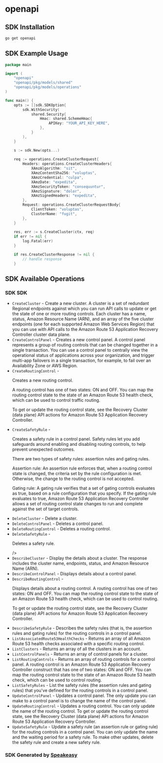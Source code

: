# openapi

<!-- Start SDK Installation -->
## SDK Installation

```bash
go get openapi
```
<!-- End SDK Installation -->

## SDK Example Usage
<!-- Start SDK Example Usage -->
```go
package main

import (
    "openapi"
    "openapi/pkg/models/shared"
    "openapi/pkg/models/operations"
)

func main() {
    opts := []sdk.SDKOption{
        sdk.WithSecurity(
            shared.Security{
                Hmac: shared.SchemeHmac{
                    APIKey: "YOUR_API_KEY_HERE",
                },
            }
        ),
    }

    s := sdk.New(opts...)
    
    req := operations.CreateClusterRequest{
        Headers: operations.CreateClusterHeaders{
            XAmzAlgorithm: "sit",
            XAmzContentSha256: "voluptas",
            XAmzCredential: "culpa",
            XAmzDate: "expedita",
            XAmzSecurityToken: "consequuntur",
            XAmzSignature: "dolor",
            XAmzSignedHeaders: "expedita",
        },
        Request: operations.CreateClusterRequestBody{
            ClientToken: "voluptas",
            ClusterName: "fugit",
        },
    }
    
    res, err := s.CreateCluster(ctx, req)
    if err != nil {
        log.Fatal(err)
    }

    if res.CreateClusterResponse != nil {
        // handle response
    }
```
<!-- End SDK Example Usage -->

<!-- Start SDK Available Operations -->
## SDK Available Operations

### SDK SDK

* `CreateCluster` - Create a new cluster. A cluster is a set of redundant Regional endpoints against which you can run API calls to update or get the state of one or more routing controls. Each cluster has a name, status, Amazon Resource Name (ARN), and an array of the five cluster endpoints (one for each supported Amazon Web Services Region) that you can use with API calls to the Amazon Route 53 Application Recovery Controller cluster data plane.
* `CreateControlPanel` - Creates a new control panel. A control panel represents a group of routing controls that can be changed together in a single transaction. You can use a control panel to centrally view the operational status of applications across your organization, and trigger multi-app failovers in a single transaction, for example, to fail over an Availability Zone or AWS Region.
* `CreateRoutingControl` - <p>Creates a new routing control.</p> <p>A routing control has one of two states: ON and OFF. You can map the routing control state to the state of an Amazon Route 53 health check, which can be used to control traffic routing.</p> <p>To get or update the routing control state, see the Recovery Cluster (data plane) API actions for Amazon Route 53 Application Recovery Controller.</p>
* `CreateSafetyRule` - <p>Creates a safety rule in a control panel. Safety rules let you add safeguards around enabling and disabling routing controls, to help prevent unexpected outcomes.</p> <p>There are two types of safety rules: assertion rules and gating rules.</p> <p>Assertion rule: An assertion rule enforces that, when a routing control state is changed, the criteria set by the rule configuration is met. Otherwise, the change to the routing control is not accepted.</p> <p>Gating rule: A gating rule verifies that a set of gating controls evaluates as true, based on a rule configuration that you specify. If the gating rule evaluates to true, Amazon Route 53 Application Recovery Controller allows a set of routing control state changes to run and complete against the set of target controls.</p>
* `DeleteCluster` - Delete a cluster.
* `DeleteControlPanel` - Deletes a control panel.
* `DeleteRoutingControl` - Deletes a routing control.
* `DeleteSafetyRule` - <p>Deletes a safety rule.</p>/&gt;
* `DescribeCluster` - Display the details about a cluster. The response includes the cluster name, endpoints, status, and Amazon Resource Name (ARN).
* `DescribeControlPanel` - Displays details about a control panel.
* `DescribeRoutingControl` - <p>Displays details about a routing control. A routing control has one of two states: ON and OFF. You can map the routing control state to the state of an Amazon Route 53 health check, which can be used to control routing.</p> <p>To get or update the routing control state, see the Recovery Cluster (data plane) API actions for Amazon Route 53 Application Recovery Controller.</p>
* `DescribeSafetyRule` - Describes the safety rules (that is, the assertion rules and gating rules) for the routing controls in a control panel.
* `ListAssociatedRoute53HealthChecks` - Returns an array of all Amazon Route 53 health checks associated with a specific routing control.
* `ListClusters` - Returns an array of all the clusters in an account.
* `ListControlPanels` - Returns an array of control panels for a cluster.
* `ListRoutingControls` - Returns an array of routing controls for a control panel. A routing control is an Amazon Route 53 Application Recovery Controller construct that has one of two states: ON and OFF. You can map the routing control state to the state of an Amazon Route 53 health check, which can be used to control routing.
* `ListSafetyRules` - List the safety rules (the assertion rules and gating rules) that you've defined for the routing controls in a control panel.
* `UpdateControlPanel` - Updates a control panel. The only update you can make to a control panel is to change the name of the control panel.
* `UpdateRoutingControl` - Updates a routing control. You can only update the name of the routing control. To get or update the routing control state, see the Recovery Cluster (data plane) API actions for Amazon Route 53 Application Recovery Controller.
* `UpdateSafetyRule` - Update a safety rule (an assertion rule or gating rule) for the routing controls in a control panel. You can only update the name and the waiting period for a safety rule. To make other updates, delete the safety rule and create a new safety rule.

<!-- End SDK Available Operations -->

### SDK Generated by [Speakeasy](https://docs.speakeasyapi.dev/docs/using-speakeasy/client-sdks)

